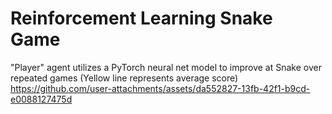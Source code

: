 # Reinforcement Learning Snake Game
"Player" agent utilizes a PyTorch neural net model to improve at Snake over repeated games
(Yellow line represents average score)
https://github.com/user-attachments/assets/da552827-13fb-42f1-b9cd-e0088127475d

